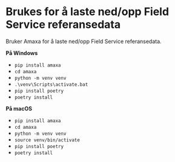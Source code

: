 # Brukes for å laste ned/opp Field Service referansedata


Bruker Amaxa for å laste ned/opp Field Service referansedata.

**På Windows**
* `pip install amaxa`
* `cd amaxa`
* `python -m venv venv`
* `.\venv\Scripts\activate.bat`
* `pip install poetry`
* `poetry install`

**På macOS**
* `pip install amaxa`
* `cd amaxa`
* `python -m venv venv`
* `source venv/bin/activate`
* `pip install poetry`
* `poetry install`
